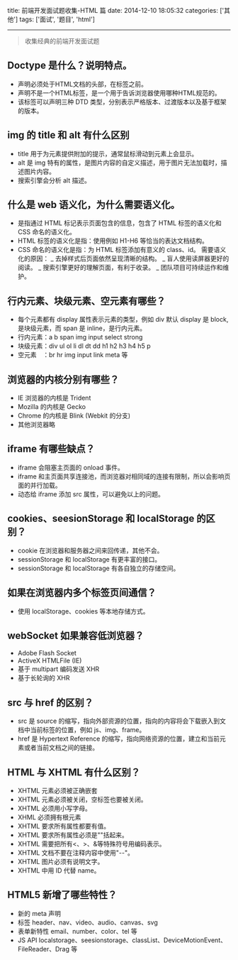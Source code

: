 title: 前端开发面试题收集-HTML 篇
date: 2014-12-10 18:05:32
categories: ['其他']
tags: ['面试', '题目', 'html']

---

> 收集经典的前端开发面试题

## Doctype 是什么？说明特点。

- <!doctype>声明必须处于HTML文档的头部，在<html>标签之前。
- <!doctype>声明不是一个HTML标签，是一个用于告诉浏览器使用哪种HTML规范的。
- 该标签可以声明三种 DTD 类型，分别表示严格版本、过渡版本以及基于框架的版本。

## img 的 title 和 alt 有什么区别

- title 用于为元素提供附加的提示，通常鼠标滑动到元素上会显示。
- alt 是 img 特有的属性，是图片内容的自定义描述，用于图片无法加载时，描述图片内容。
- 搜索引擎会分析 alt 描述。

## 什么是 web 语义化，为什么需要语义化。

- 是指通过 HTML 标记表示页面包含的信息，包含了 HTML 标签的语义化和 CSS 命名的语义化。
- HTML 标签的语义化是指：使用例如 H1-H6 等恰当的表达文档结构。
- CSS 命名的语义化是指：为 HTML 标签添加有意义的 class、id。
  需要语义化的原因：
  _ 去掉样式后页面依然呈现清晰的结构。
  _ 盲人使用读屏器更好的阅读。
  _ 搜索引擎更好的理解页面，有利于收录。
  _ 团队项目可持续运作和维护。

<!-- more -->

## 行内元素、块级元素、空元素有哪些？

- 每个元素都有 display 属性表示元素的类型，例如 div 默认 display 是 block,是块级元素，而 span 是 inline，是行内元素。
- 行内元素：a b span img input select strong
- 块级元素：div ul ol li dl dt dd h1 h2 h3 h4 h5 p
- 空元素　：br hr img input link meta 等

## 浏览器的内核分别有哪些？

- IE 浏览器的内核是 Trident
- Mozilla 的内核是 Gecko
- Chrome 的内核是 Blink (Webkit 的分支)
- 其他浏览器略

## iframe 有哪些缺点？

- iframe 会阻塞主页面的 onload 事件。
- iframe 和主页面共享连接池，而浏览器对相同域的连接有限制，所以会影响页面的并行加载。
- 动态给 iframe 添加 src 属性，可以避免以上的问题。

## cookies、seesionStorage 和 localStorage 的区别？

- cookie 在浏览器和服务器之间来回传递，其他不会。
- sessionStorage 和 localStorage 有更丰富的接口。
- sessionStorage 和 localStorage 有各自独立的存储空间。

## 如果在浏览器内多个标签页间通信？

- 使用 localStorage、cookies 等本地存储方式。

## webSocket 如果兼容低浏览器？

- Adobe Flash Socket
- ActiveX HTMLFile (IE)
- 基于 multipart 编码发送 XHR
- 基于长轮询的 XHR

## src 与 href 的区别？

- src 是 source 的缩写，指向外部资源的位置，指向的内容将会下载嵌入到文档中当前标签的位置，例如 js、img、frame。
- href 是 Hypertext Reference 的缩写，指向网络资源的位置，建立和当前元素或者当前文档之间的链接。

## HTML 与 XHTML 有什么区别？

- XHTML 元素必须被正确嵌套
- XHTML 元素必须被关闭，空标签也要被关闭。
- XHTML 必须用小写字母。
- XHML 必须拥有根元素
- XHTML 要求所有属性都要有值。
- XHTML 要求所有属性必须是""括起来。
- XHTML 需要把所有<、>、&等特殊符号用编码表示。
- XHTML 文档不要在注释内容中使用"--"。
- XHTML 图片必须有说明文字。
- XHTML 中用 ID 代替 name。

## HTML5 新增了哪些特性？

- 新的 meta 声明
- 标签 header、nav、video、audio、canvas、svg
- 表单新特性 email、number、color、tel 等
- JS API localstorage、seesionstorage、classList、DeviceMotionEvent、FileReader、Drag 等
